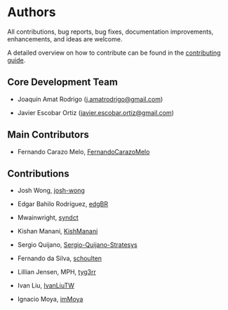 # Authors

All contributions, bug reports, bug fixes, documentation improvements, enhancements, and ideas are welcome.

A detailed overview on how to contribute can be found in the [contributing guide](https://github.com/skforecast/skforecast/blob/master/CONTRIBUTING.md).

## Core Development Team

+ Joaquín Amat Rodrigo (j.amatrodrigo@gmail.com)

+ Javier Escobar Ortiz (javier.escobar.ortiz@gmail.com)


## Main Contributors

+ Fernando Carazo Melo, [FernandoCarazoMelo](https://github.com/fernando-carazo)


## Contributions

+ Josh Wong, [josh-wong](https://github.com/josh-wong)

+ Edgar Bahilo Rodríguez, [edgBR](https://github.com/edgBR)

+ Mwainwright, [syndct](https://github.com/syndct)

+ Kishan Manani, [KishManani](https://github.com/KishManani)

+ Sergio Quijano, [Sergio-Quijano-Stratesys](https://github.com/Sergio-Quijano-Stratesys)

+ Fernando da Silva, [schoulten](https://github.com/schoulten)

+ Lillian Jensen, MPH, [tyg3rr](https://github.com/tyg3rr)

+ Ivan Liu, [IvanLiuTW](https://github.com/IvanLiuTW)

+ Ignacio Moya, [imMoya](https://github.com/imMoya)
